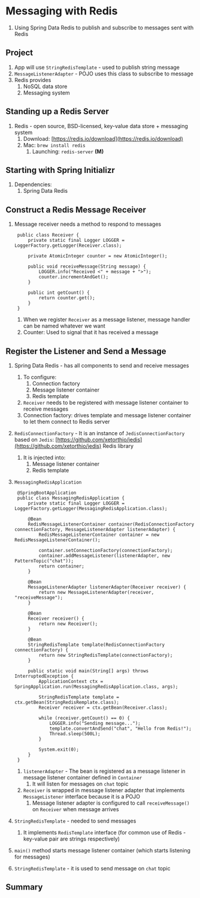 # Messaging with Redis #
1. Using Spring Data Redis to publish and subscribe to messages sent with Redis

## Project ##
1. App will use `StringRedisTemplate` - used to publish string message
2. `MessageListenerAdapter` - POJO uses this class to subscribe to message
3. Redis provides
	1. NoSQL data store
	2. Messaging system

## Standing up a Redis Server ##
1. Redis - open source, BSD-licensed, key-value data store + messaging system
	1. Download: [https://redis.io/download](https://redis.io/download)
	2. Mac: `brew install redis`
		1. Launching: `redis-server` **(M)**

## Starting with Spring Initializr ##
1. Dependencies:
	1. Spring Data Redis

## Construct a Redis Message Receiver ##
1. Message receiver needs a method to respond to messages

		public class Receiver {
			private static final Logger LOGGER = LoggerFactory.getLogger(Receiver.class);
			
			private AtomicInteger counter = new AtomicInteger();
			
			public void receiveMessage(String message) {
				LOGGER.info("Received <" + message + ">");
				counter.incrementAndGet();
			}
			
			public int getCount() {
				return counter.get();
			}
		}
		
	1. When we register `Receiver` as a message listener, message handler can be named whatever we want
	2. Counter: Used to signal that it has received a message

## Register the Listener and Send a Message ##
1. Spring Data Redis - has all components to send and receive messages
	1. To configure:
		1. Connection factory
		2. Message listener container
		3. Redis template
	2. `Receiver` needs to be registered with message listener container to receive messages
	3. Connection factory: drives template and message listener container to let them connect to Redis server
2. `RedisConnectionFactory` - It is an instance of `JedisConnectionFactory` based on `Jedis`: [https://github.com/xetorthio/jedis](https://github.com/xetorthio/jedis) Redis library
	1. It is injected into:
		1. Message listener container
		2. Redis template
3. `MessagingRedisApplication`

		@SpringBootApplication
		public class MessagingRedisApplication {
			private static final Logger LOGGER = LoggerFactory.getLogger(MessagingRedisApplication.class);
			
			@Bean
			RedisMessageListenerContainer container(RedisConnectionFactory connectionFactory, MessageListenerAdapter listenerAdapter) {
				RedisMessageListenerContainer container = new RedisMessageListenerContainer();
				
				container.setConnectionFactory(connectionFactory);
				container.addMessageListener(listenerAdapter, new PatternTopic("chat"));
				return container;
			}
			
			@Bean
			MessageListenerAdapter listenerAdapter(Receiver receiver) {
				return new MessageListenerAdapter(receiver, "receiveMessage");
			}
			
			@Bean
			Receiver receiver() {
				return new Receiver();
			}
			
			@Bean
			StringRedisTemplate template(RedisConnectionFactory connectionFactory) {
				return new StringRedisTemplate(connectionFactory);
			}
			
			public static void main(String[] args) throws InterruptedException {
				ApplicationContext ctx = SpringApplication.run(MessagingRedisApplication.class, args);
				
				StringRedisTemplate template = ctx.getBean(StringRedisRemplate.class);
				Receiver receiver = ctx.getBean(Receiver.class);
				
				while (receiver.getCount() == 0) {
					LOGGER.info("Sending message...");
					template.convertAndSend("chat", "Hello from Redis!");
					Thread.sleep(500L);
				}
				
				System.exit(0);
			}
		}
		
	1. `listenerAdapter` - The bean is registered as a message listener in message listener container defined in `Container`
		1. It will listen for messages on `chat` topic
	2. `Receiver` is wrapped in message listener adapter that implements `MessageListener` interface because it is a POJO
		1. Message listener adapter is configured to call `receiveMessage()` on `Receiver` when message arrives
4. `StringRedisTemplate` - needed to send messages
	1. It implements `RedisTemplate` interface (for common use of Redis - key-value pair are strings respectively)
5. `main()` method starts message listener container (which starts listening for messages)
6. `StringRedisTemplate` - it is used to send message on `chat` topic

## Summary ##